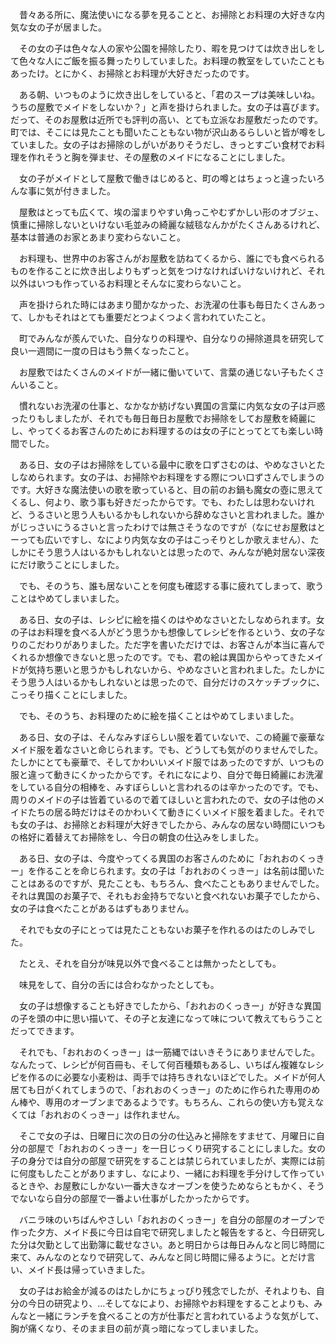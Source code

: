 　昔々ある所に、魔法使いになる夢を見ることと、お掃除とお料理の大好きな内気な女の子が居ました。

　その女の子は色々な人の家や公園を掃除したり、暇を見つけては炊き出しをして色々な人にご飯を振る舞ったりしていました。お料理の教室をしていたこともあったけ。とにかく、お掃除とお料理が大好きだったのです。

　ある朝、いつものように炊き出しをしていると、「君のスープは美味しいね。うちの屋敷でメイドをしないか？」と声を掛けられました。女の子は喜びます。だって、そのお屋敷は近所でも評判の高い、とても立派なお屋敷だったのです。町では、そこには見たことも聞いたこともない物が沢山あるらしいと皆が噂をしていました。女の子はお掃除のしがいがありそうだし、きっとすごい食材でお料理を作れそうと胸を弾ませ、その屋敷のメイドになることにしました。

　女の子がメイドとして屋敷で働きはじめると、町の噂とはちょっと違ったいろんな事に気が付きました。

　屋敷はとっても広くて、埃の溜まりやすい角っこやむずかしい形のオブジェ、慎重に掃除しないといけない毛並みの綺麗な絨毯なんかがたくさんあるけれど、基本は普通のお家とあまり変わらないこと。

　お料理も、世界中のお客さんがお屋敷を訪ねてくるから、誰にでも食べられるものを作ることに炊き出しよりもずっと気をつけなければいけないけれど、それ以外はいつも作っているお料理とそんなに変わらないこと。

　声を掛けられた時にはあまり聞かなかった、お洗濯の仕事も毎日たくさんあって、しかもそれはとても重要だとつよくつよく言われていたこと。

　町でみんなが羨んでいた、自分なりの料理や、自分なりの掃除道具を研究して良い一週間に一度の日はもう無くなったこと。

　お屋敷ではたくさんのメイドが一緒に働いていて、言葉の通じない子もたくさんいること。

　慣れないお洗濯の仕事と、なかなか紡げない異国の言葉に内気な女の子は戸惑ったりもしましたが、それでも毎日毎日お屋敷でお掃除をしてお屋敷を綺麗にし、やってくるお客さんのためにお料理するのは女の子にとってとても楽しい時間でした。

　ある日、女の子はお掃除をしている最中に歌を口ずさむのは、やめなさいとたしなめられます。女の子は、お掃除やお料理をする際につい口ずさんでしまうのです。大好きな魔法使いの歌を歌っていると、目の前のお鍋も魔女の壺に思えてくるし、何より、歌う事も好きだったからです。でも、わたしは思わないけれど、うるさいと思う人もいるかもしれないから辞めなさいと言われました。誰かがじっさいにうるさいと言ったわけでは無さそうなのですが（なにせお屋敷はとーっても広いですし、なにより内気な女の子はこっそりとしか歌えません）、たしかにそう思う人はいるかもしれないとは思ったので、みんなが絶対居ない深夜にだけ歌うことにしました。

　でも、そのうち、誰も居ないことを何度も確認する事に疲れてしまって、歌うことはやめてしまいました。

　ある日、女の子は、レシピに絵を描くのはやめなさいとたしなめられます。女の子はお料理を食べる人がどう思うかも想像してレシピを作るという、女の子なりのこだわりがありました。ただ字を書いただけでは、お客さんが本当に喜んでくれるか想像できないと思ったのです。でも、君の絵は異国からやってきたメイドが気持ち悪いと思うかもしれないから、やめなさいと言われました。たしかにそう思う人はいるかもしれないとは思ったので、自分だけのスケッチブックに、こっそり描くことにしました。

　でも、そのうち、お料理のために絵を描くことはやめてしまいました。

　ある日、女の子は、そんなみすぼらしい服を着ていないで、この綺麗で豪華なメイド服を着なさいと命じられます。でも、どうしても気がのりませんでした。たしかにとても豪華で、そしてかわいいメイド服ではあったのですが、いつもの服と違って動きにくかったからです。それになにより、自分で毎日綺麗にお洗濯をしている自分の相棒を、みすぼらしいと言われるのは辛かったのです。でも、周りのメイドの子は皆着ているので着てほしいと言われたので、女の子は他のメイドたちの居る時だけはそのかわいくて動きにくいメイド服を着ました。それでも女の子は、お掃除とお料理が大好きでしたから、みんなの居ない時間にいつもの格好に着替えてお掃除をし、今日の朝食の仕込みをしました。

　ある日、女の子は、今度やってくる異国のお客さんのために「おれおのくっきー」を作ることを命じられます。女の子は「おれおのくっきー」は名前は聞いたことはあるのですが、見たことも、もちろん、食べたこともありませんでした。それは異国のお菓子で、それもお金持ちでないと食べれないお菓子でしたから、女の子は食べたことがあるはずもありません。

　それでも女の子にとっては見たこともないお菓子を作れるのはたのしみでした。

　たとえ、それを自分が味見以外で食べることは無かったとしても。

　味見をして、自分の舌には合わなかったとしても。

　女の子は想像することも好きでしたから、「おれおのくっきー」が好きな異国の子を頭の中に思い描いて、その子と友達になって味について教えてもらうことだってできます。

　それでも、「おれおのくっきー」は一筋縄ではいきそうにありませんでした。なんたって、レシピが何百冊も、そして何百種類もあるし、いちばん複雑なレシピを作るのに必要な小麦粉は、両手では持ちきれないほどでした。メイドが何人居ても日がくれてしまうので、「おれおのくっきー」のために作られた専用のめん棒や、専用のオーブンまであるようです。もちろん、これらの使い方も覚えなくては「おれおのくっきー」は作れません。

　そこで女の子は、日曜日に次の日の分の仕込みと掃除をすませて、月曜日に自分の部屋で「おれおのくっきー」を一日じっくり研究することにしました。女の子の身分では自分の部屋で研究をすることは禁じられていましたが、実際には前に何度もしたことがありますし、なにより、一緒にお料理を手分けして作っているときや、お屋敷にしかない一番大きなオーブンを使うためならともかく、そうでないなら自分の部屋で一番よい仕事がしたかったからです。

　バニラ味のいちばんやさしい「おれおのくっきー」を自分の部屋のオーブンで作った夕方、メイド長に今日は自宅で研究しましたと報告をすると、今日研究した分は欠勤として出勤簿に載せなさい。あと明日からは毎日みんなと同じ時間に来て、みんなのとなりで研究して、みんなと同じ時間に帰るように。とだけ言い、メイド長は帰っていきました。

　女の子はお給金が減るのはたしかにちょっぴり残念でしたが、それよりも、自分の今日の研究より、…そしてなにより、お掃除やお料理をすることよりも、みんなと一緒にランチを食べることの方が仕事だと言われているような気がして、胸が痛くなり、そのまま目の前が真っ暗になってしまいました。
